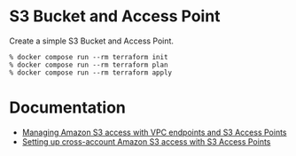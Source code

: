 # S3 Bucket and Access Point
Create a simple S3 Bucket and Access Point.


```
% docker compose run --rm terraform init
% docker compose run --rm terraform plan
% docker compose run --rm terraform apply
```

# Documentation

* [Managing Amazon S3 access with VPC endpoints and S3 Access Points](https://aws.amazon.com/es/blogs/storage/managing-amazon-s3-access-with-vpc-endpoints-and-s3-access-points/)
* [Setting up cross-account Amazon S3 access with S3 Access Points](https://aws.amazon.com/es/blogs/storage/setting-up-cross-account-amazon-s3-access-with-s3-access-points/)